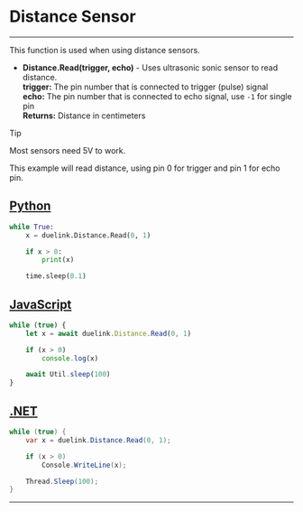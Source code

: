 # Distance Sensor

---

This function is used when using distance sensors. 

- **Distance.Read(trigger, echo)** - Uses ultrasonic sonic sensor to read distance.<br>
**trigger:** The pin number that is connected to trigger (pulse) signal<br>
**echo:**  The pin number that is connected to echo signal, use `-1` for single pin <br>
**Returns:**  Distance in centimeters

> [!TIP]
> Most sensors need 5V to work.

This example will read distance, using pin 0 for trigger and pin 1 for echo pin.

## [Python](#tab/py)


```py
while True:
    x = duelink.Distance.Read(0, 1)

    if x > 0:
        print(x)

    time.sleep(0.1)
```

## [JavaScript](#tab/js)

```js
while (true) {
    let x = await duelink.Distance.Read(0, 1)

    if (x > 0)
        console.log(x)

    await Util.sleep(100)
}
```

## [.NET](#tab/net)


```cs
while (true) {
    var x = duelink.Distance.Read(0, 1);

    if (x > 0)
        Console.WriteLine(x);

    Thread.Sleep(100);
}
```

---

